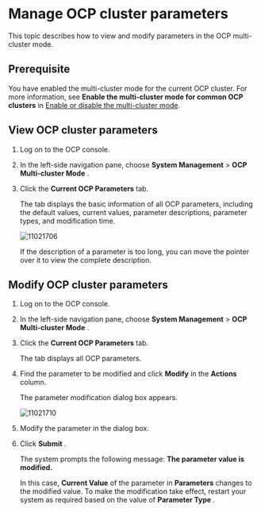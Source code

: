 Manage OCP cluster parameters
==================================================

This topic describes how to view and modify parameters in the OCP multi-cluster mode.

Prerequisite
---------------------------------

You have enabled the multi-cluster mode for the current OCP cluster. For more information, see **Enable the multi-cluster mode for common OCP clusters** in [Enable or disable the multi-cluster mode](../300.ocp-multi-cluster-mode/900.multi-cluster-mode-switch.md).

View OCP cluster parameters
------------------------------------------------

1. Log on to the OCP console.

2. In the left-side navigation pane, choose **System Management** \> **OCP Multi-cluster Mode** .

3. Click the **Current OCP Parameters** tab.

   The tab displays the basic information of all OCP parameters, including the default values, current values, parameter descriptions, parameter types, and modification time.

   ![11021706](https://help-static-aliyun-doc.aliyuncs.com/assets/img/en-US/7134306461/p346918.png)

   If the description of a parameter is too long, you can move the pointer over it to view the complete description.

Modify OCP cluster parameters
--------------------------------------------------

1. Log on to the OCP console.

2. In the left-side navigation pane, choose **System Management** \> **OCP Multi-cluster Mode** .

3. Click the **Current OCP Parameters** tab.

   The tab displays all OCP parameters.

4. Find the parameter to be modified and click **Modify** in the **Actions** column.

   The parameter modification dialog box appears.

   ![11021710](https://help-static-aliyun-doc.aliyuncs.com/assets/img/en-US/7134306461/p346922.png)

5. Modify the parameter in the dialog box.

6. Click **Submit** .

   The system prompts the following message: **The parameter value is modified.**

   In this case, **Current Value** of the parameter in **Parameters** changes to the modified value. To make the modification take effect, restart your system as required based on the value of **Parameter Type** .
